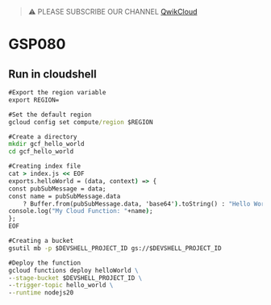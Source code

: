 >⚠️ PLEASE SUBSCRIBE OUR CHANNEL [QwikCloud](https://www.youtube.com/@qwikcloud)
# GSP080
## Run in cloudshell
```cmd
#Export the region variable
export REGION=

#Set the default region
gcloud config set compute/region $REGION

#Create a directory
mkdir gcf_hello_world
cd gcf_hello_world

#Creating index file
cat > index.js << EOF
exports.helloWorld = (data, context) => {
const pubSubMessage = data;
const name = pubSubMessage.data
    ? Buffer.from(pubSubMessage.data, 'base64').toString() : "Hello World";
console.log("My Cloud Function: "+name);
};
EOF

#Creating a bucket
gsutil mb -p $DEVSHELL_PROJECT_ID gs://$DEVSHELL_PROJECT_ID

#Deploy the function
gcloud functions deploy helloWorld \
--stage-bucket $DEVSHELL_PROJECT_ID \
--trigger-topic hello_world \
--runtime nodejs20
```
